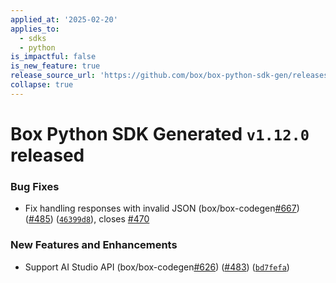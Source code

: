 ```yaml
---
applied_at: '2025-02-20'
applies_to:
  - sdks
  - python
is_impactful: false
is_new_feature: true
release_source_url: 'https://github.com/box/box-python-sdk-gen/releases/tag/v1.12.0'
collapse: true
---
```


# Box Python SDK Generated `v1.12.0` released

### Bug Fixes

* Fix handling responses with invalid JSON (box/box-codegen[#667][1]) ([#485][2]) ([`46399d8`][3]), closes [#470][4]

### New Features and Enhancements

* Support AI Studio API (box/box-codegen[#626][5]) ([#483][6]) ([`bd7fefa`][7])

[1]: https://github.com/box/box-python-sdk-gen/issues/667

[2]: https://github.com/box/box-python-sdk-gen/issues/485

[3]: https://github.com/box/box-python-sdk-gen/commit/46399d8d91d9a22c75e03e870b091cac6d81237f

[4]: https://github.com/box/box-python-sdk-gen/issues/470

[5]: https://github.com/box/box-python-sdk-gen/issues/626

[6]: https://github.com/box/box-python-sdk-gen/issues/483

[7]: https://github.com/box/box-python-sdk-gen/commit/bd7fefad8f2d941676732ea66c5b0d75bae9e703
